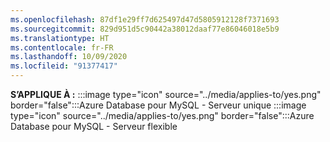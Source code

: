 ```yaml
---
ms.openlocfilehash: 87df1e29ff7d625497d47d5805912128f7371693
ms.sourcegitcommit: 829d951d5c90442a38012daaf77e86046018e5b9
ms.translationtype: HT
ms.contentlocale: fr-FR
ms.lasthandoff: 10/09/2020
ms.locfileid: "91377417"
---
```

<Token>**S’APPLIQUE À :** :::image type="icon" source="../media/applies-to/yes.png" border="false":::Azure Database pour MySQL - Serveur unique :::image type="icon" source="../media/applies-to/yes.png" border="false":::Azure Database pour MySQL - Serveur flexible</Token>